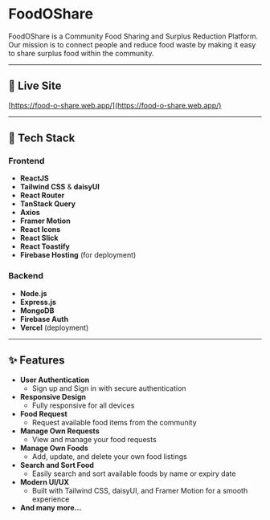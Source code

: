 # FoodOShare

FoodOShare is a Community Food Sharing and Surplus Reduction Platform. Our mission is to connect people and reduce food waste by making it easy to share surplus food within the community.

---

## 🚀 Live Site

[https://food-o-share.web.app/](https://food-o-share.web.app/)


---

## 🚀 Tech Stack

### Frontend
- **ReactJS**
- **Tailwind CSS** & **daisyUI**
- **React Router**
- **TanStack Query**
- **Axios**
- **Framer Motion**
- **React Icons**
- **React Slick**
- **React Toastify**
- **Firebase Hosting** (for deployment)

### Backend
- **Node.js**
- **Express.js**
- **MongoDB**
- **Firebase Auth**
- **Vercel** (deployment)

---

## ✨ Features

- **User Authentication**
  - Sign up and Sign in with secure authentication
- **Responsive Design**
  - Fully responsive for all devices
- **Food Request**
  - Request available food items from the community
- **Manage Own Requests**
  - View and manage your food requests
- **Manage Own Foods**
  - Add, update, and delete your own food listings
- **Search and Sort Food**
  - Easily search and sort available foods by name or expiry date
- **Modern UI/UX**
  - Built with Tailwind CSS, daisyUI, and Framer Motion for a smooth experience
- **And many more...**

